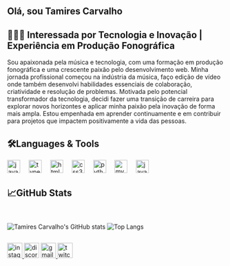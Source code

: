 Olá, sou Tamires Carvalho
---

🎵👩‍💻 Interessada por Tecnologia e Inovação | Experiência em Produção Fonográfica
---
Sou apaixonada pela música e tecnologia, com uma formação em produção fonográfica e uma crescente paixão pelo desenvolvimento web. Minha jornada profissional começou na indústria da música, faço edição de vídeo onde  também desenvolvi habilidades essenciais de colaboração, criatividade e resolução de problemas.
Motivada pelo potencial transformador da tecnologia, decidi fazer uma transição de carreira para explorar novos horizontes e aplicar minha paixão pela inovação de forma mais ampla. Estou empenhada em aprender continuamente e em contribuir para projetos que impactem positivamente a vida das pessoas.

🛠Languages & Tools
---
<div align="left">
  <img src="https://cdn.jsdelivr.net/gh/devicons/devicon/icons/javascript/javascript-original.svg" height="30" alt="javascript logo"  />
  <img width="12" />
  <img src="https://cdn.jsdelivr.net/gh/devicons/devicon/icons/typescript/typescript-original.svg" height="30" alt="typescript logo"  />
  <img width="12" />
  <img src="https://cdn.jsdelivr.net/gh/devicons/devicon/icons/html5/html5-original.svg" height="30" alt="html5 logo"  />
  <img width="12" />
  <img src="https://cdn.jsdelivr.net/gh/devicons/devicon/icons/css3/css3-original.svg" height="30" alt="css3 logo"  />
  <img width="12" />
  <img src="https://cdn.jsdelivr.net/gh/devicons/devicon/icons/python/python-original.svg" height="30" alt="python logo"  />
  <img width="12" />
  <img src="https://cdn.jsdelivr.net/gh/devicons/devicon/icons/mysql/mysql-original.svg" height="30" alt="mysql logo"  />
  <img width="12" />
  <img src="https://cdn.jsdelivr.net/gh/devicons/devicon/icons/java/java-original.svg" height="30" alt="java logo"  />
</div>

📈GitHub Stats
---
<div>
  
<br>

![Tamires Carvalho's GitHub stats](https://github-readme-stats.vercel.app/api?username=carvalhotamires&theme=nightowl&show_icons=true)
![Top Langs](https://github-readme-stats.vercel.app/api/top-langs/?username=carvalhotamires&layout=compact&langs_count=16&theme=nightowl)




  <h2 align="left"></h2>

###


###


<div align="left">
  <a href="https://www.instagram.com/tamiresc.s/" target="_blank">
    <img src="https://img.shields.io/static/v1?message=Instagram&logo=instagram&label=&color=E4405F&logoColor=white&labelColor=&style=for-the-badge" height="35" alt="instagram logo"  />
  </a>
  <img src="https://img.shields.io/static/v1?message=Discord&logo=discord&label=&color=7289DA&logoColor=white&labelColor=&style=for-the-badge" height="35" alt="discord logo"  />
  <a href="tamirescs00@gmail.com" target="_blank">
    <img src="https://img.shields.io/static/v1?message=Gmail&logo=gmail&label=&color=D14836&logoColor=white&labelColor=&style=for-the-badge" height="35" alt="gmail logo"  />
  </a>
  <a href="https://www.twitch.tv/search?term=tamycs" target="_blank">
    <img src="https://img.shields.io/static/v1?message=Twitch&logo=twitch&label=&color=9146FF&logoColor=white&labelColor=&style=for-the-badge" height="35" alt="twitch logo"  />
  </a>
</div>

###
